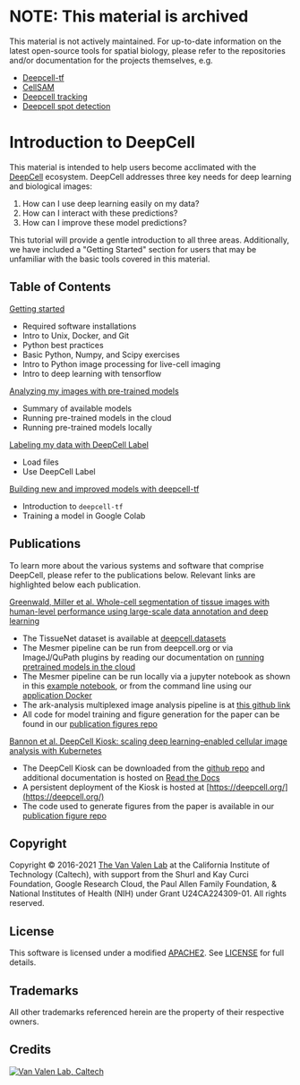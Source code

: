 # NOTE: This material is archived

This material is not actively maintained.
For up-to-date information on the latest open-source tools for spatial biology,
please refer to the repositories and/or documentation for the projects themselves,
e.g.

 - [Deepcell-tf](https://deepcell.readthedocs.io/en/master)
 - [CellSAM](https://github.com/vanvalenlab/cellSAM)
 - [Deepcell tracking](https://github.com/vanvalenlab/deepcell-tracking)
 - [Deepcell spot detection](https://github.com/vanvalenlab/deepcell-spots)

# Introduction to DeepCell

This material is intended to help users become acclimated with the [DeepCell](https://www.deepcell.org/about) ecosystem. DeepCell addresses three key needs for deep learning and biological images:

1. How can I use deep learning easily on my data?
2. How can I interact with these predictions?
3. How can I improve these model predictions?

This tutorial will provide a gentle introduction to all three areas. Additionally, we have included a "Getting Started" section for users that may be unfamiliar with the basic tools covered in this material.

## Table of Contents

[Getting started](./getting_started)

* Required software installations
* Intro to Unix, Docker, and Git
* Python best practices
* Basic Python, Numpy, and Scipy exercises
* Intro to Python image processing for live-cell imaging
* Intro to deep learning with tensorflow

[Analyzing my images with pre-trained models](./pretrained_models)

* Summary of available models
* Running pre-trained models in the cloud
* Running pre-trained models locally

[Labeling my data with DeepCell Label](./data_labeling)

* Load files
* Use DeepCell Label

[Building new and improved models with deepcell-tf](./model_training)

* Introduction to `deepcell-tf`
* Training a model in Google Colab

## Publications

To learn more about the various systems and software that comprise DeepCell, please refer to the publications below. Relevant links are highlighted below each publication.

[Greenwald, Miller et al. Whole-cell segmentation of tissue images with human-level performance using large-scale data annotation and deep learning]( https://www.nature.com/articles/s41587-021-01094-0)

* The TissueNet dataset is available at [deepcell.datasets](https://datasets.deepcell.org)
* The Mesmer pipeline can be run from deepcell.org or via ImageJ/QuPath plugins by reading our documentation on [running pretrained models in the cloud](./pretrained_models#running-pre-trained-models-in-the-cloud)
* The Mesmer pipeline can be run locally via a jupyter notebook as shown in this [example notebook](https://github.com/vanvalenlab/deepcell-tf/blob/master/notebooks/applications/Mesmer-Application.ipynb), or from the command line using our [application Docker](https://github.com/vanvalenlab/deepcell-applications/blob/master/README.md)
* The ark-analysis multiplexed image analysis pipeline is at [this github link](https://github.com/angelolab/ark-analysis)
* All code for model training and figure generation for the paper can be found in our [publication figures repo](https://github.com/vanvalenlab/publication-figures/tree/master/2021-Greenwald_Miller_et_al-Mesmer)

[Bannon et al. DeepCell Kiosk: scaling deep learning–enabled cellular image analysis with Kubernetes](https://doi.org/10.1038/s41592-020-01023-0)

* The DeepCell Kiosk can be downloaded from the [github repo](https://github.com/vanvalenlab/kiosk-console) and additional documentation is hosted on [Read the Docs](https://deepcell-kiosk.readthedocs.io/en/master/GETTING_STARTED.html)
* A persistent deployment of the Kiosk is hosted at [https://deepcell.org/](https://deepcell.org/)
* The code used to generate figures from the paper is available in our [publication figure repo](https://github.com/vanvalenlab/publication-figures/tree/mesmer_update/2020-Bannon_et_al-Kiosk)

## Copyright

Copyright © 2016-2021 [The Van Valen Lab](http://www.vanvalen.caltech.edu/) at the California Institute of Technology (Caltech), with support from the Shurl and Kay Curci Foundation, Google Research Cloud, the Paul Allen Family Foundation, & National Institutes of Health (NIH) under Grant U24CA224309-01.
All rights reserved.

## License

This software is licensed under a modified [APACHE2](https://github.com/vanvalenlab/intro-to-deepcell/blob/master/LICENSE). See [LICENSE](https://github.com/vanvalenlab/intro-to-deepcell/blob/master/LICENSE) for full details.

## Trademarks

All other trademarks referenced herein are the property of their respective owners.

## Credits

[![Van Valen Lab, Caltech](https://upload.wikimedia.org/wikipedia/commons/7/75/Caltech_Logo.svg)](http://www.vanvalen.caltech.edu/)
